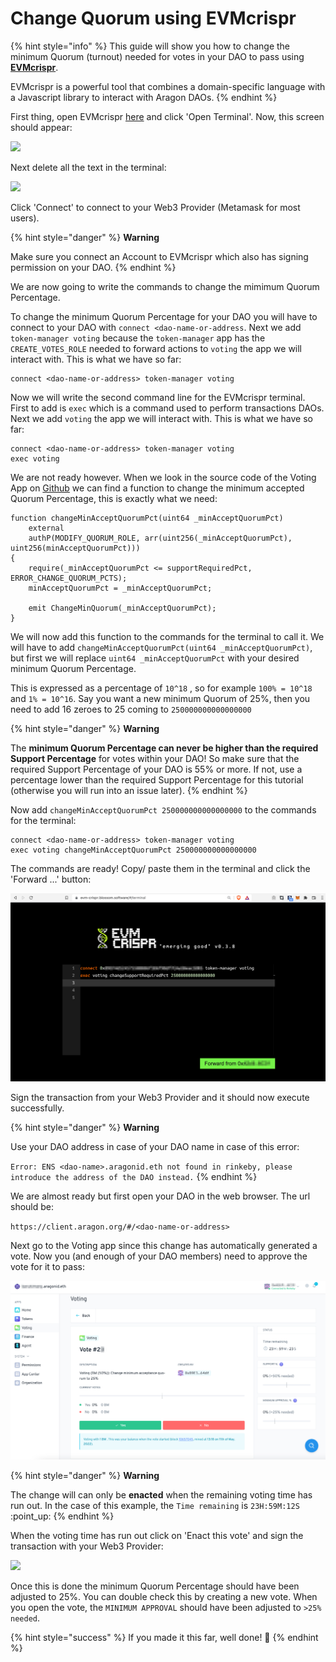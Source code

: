 # Change Quorum using EVMcrispr

{% hint style="info" %}
This guide will show you how to change the minimum Quorum (turnout) needed for votes in your DAO to pass using [**EVMcrispr**](https://evm-crispr.blossom.software/#/).

EVMcrispr is a powerful tool that combines a domain-specific language with a Javascript library to interact with Aragon DAOs.
{% endhint %}

First thing, open EVMcrispr [here](https://evm-crispr.blossom.software/#/) and click 'Open Terminal'. Now, this screen should appear:

![](../../../../.gitbook/assets/crisper1.png)

Next delete all the text in the terminal:

![](../../../../.gitbook/assets/crisper2.png)

Click 'Connect' to connect to your Web3 Provider (Metamask for most users).

{% hint style="danger" %}
**Warning**

Make sure you connect an Account to EVMcrispr which also has signing permission on your DAO.
{% endhint %}

We are now going to write the commands to change the mimimum Quorum Percentage.

To change the minimum Quorum Percentage for your DAO you will have to connect to your DAO with `connect <dao-name-or-address`. Next we add `token-manager voting` because the `token-manager` app has the `CREATE_VOTES_ROLE` needed to forward actions to `voting` the app we will interact with. This is what we have so far:

```
connect <dao-name-or-address> token-manager voting
```

Now we will write the second command line for the EVMcrispr terminal. First to add is `exec` which is a command used to perform transactions DAOs. Next we add `voting` the app we will interact with. This is what we have so far:

```
connect <dao-name-or-address> token-manager voting
exec voting
```

We are not ready however. When we look in the source code of the Voting App on [Github](https://github.com/aragon/aragon-apps/blob/631048d54b9cc71058abb8bd7c17f6738755d950/apps/voting/contracts/Voting.sol) we can find a function to change the minimum accepted Quorum Percentage, this is exactly what we need:

```solidity
function changeMinAcceptQuorumPct(uint64 _minAcceptQuorumPct)
    external
    authP(MODIFY_QUORUM_ROLE, arr(uint256(_minAcceptQuorumPct), uint256(minAcceptQuorumPct)))
{
    require(_minAcceptQuorumPct <= supportRequiredPct, ERROR_CHANGE_QUORUM_PCTS);
    minAcceptQuorumPct = _minAcceptQuorumPct;

    emit ChangeMinQuorum(_minAcceptQuorumPct);
}
```

We will now add this function to the commands for the terminal to call it. We will have to add `changeMinAcceptQuorumPct(uint64 _minAcceptQuorumPct)`, but first we will replace `uint64 _minAcceptQuorumPct` with your desired minimum Quorum Percentage.

This is expressed as a percentage of `10^18` , so for example `100% = 10^18` and `1% = 10^16`. Say you want a new minimum Quorum of 25%, then you need to add 16 zeroes to 25 coming to `250000000000000000`

{% hint style="danger" %}
**Warning**

The **minimum Quorum Percentage can never be higher than the required Support Percentage** for votes within your DAO! So make sure that the required Support Percentage of your DAO is 55% or more. If not, use a percentage lower than the required Support Percentage for this tutorial (otherwise you will run into an issue later).
{% endhint %}

Now add `changeMinAcceptQuorumPct 250000000000000000` to the commands for the terminal:

```
connect <dao-name-or-address> token-manager voting
exec voting changeMinAcceptQuorumPct 250000000000000000
```

The commands are ready! Copy/ paste them in the terminal and click the 'Forward ...' button:

![](<../../../../.gitbook/assets/crisper3 (1) (1).png>)

Sign the transaction from your Web3 Provider and it should now execute successfully.

{% hint style="danger" %}
**Warning**

Use your DAO address in case of your DAO name in case of this error:

`Error: ENS <dao-name>.aragonid.eth not found in rinkeby, please introduce the address of the DAO instead.`
{% endhint %}

We are almost ready but first open your DAO in the web browser. The url should be:

`https://client.aragon.org/#/<dao-name-or-address>`

Next go to the Voting app since this change has automatically generated a vote. Now you (and enough of your DAO members) need to approve the vote for it to pass:

![](<../../../../.gitbook/assets/crisper4 (1).png>)

{% hint style="danger" %}
**Warning**

The change will can only be **enacted** when the remaining voting time has run out. In the case of this example, the `Time remaining` is `23H:59M:12S` :point\_up:
{% endhint %}

When the voting time has run out click on 'Enact this vote' and sign the transaction with your Web3 Provider:

![](../../../../.gitbook/assets/crisper5.png)

Once this is done the minimum Quorum Percentage should have been adjusted to 25%. You can double check this by creating a new vote. When you open the vote, the `MINIMUM APPROVAL` should have been adjusted to `>25% needed`.

{% hint style="success" %}
If you made it this far, well done! :clap:
{% endhint %}
